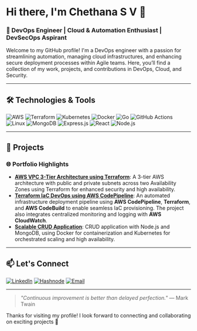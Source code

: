# Hi there, I'm Chethana S V 👋

### 🚀 DevOps Engineer | Cloud & Automation Enthusiast | DevSecOps Aspirant

Welcome to my GitHub profile! I'm a DevOps engineer with a passion for streamlining automation, managing cloud infrastructures, and enhancing secure deployment processes within Agile teams. Here, you’ll find a collection of my work, projects, and contributions in DevOps, Cloud, and Security.

---

## 🛠️ Technologies & Tools

![AWS](https://img.shields.io/badge/AWS-232F3E?style=for-the-badge&logo=amazon-aws&logoColor=white)
![Terraform](https://img.shields.io/badge/Terraform-623CE4?style=for-the-badge&logo=terraform&logoColor=white)
![Kubernetes](https://img.shields.io/badge/Kubernetes-326CE5?style=for-the-badge&logo=kubernetes&logoColor=white)
![Docker](https://img.shields.io/badge/Docker-2496ED?style=for-the-badge&logo=docker&logoColor=white)
![Go](https://img.shields.io/badge/Go-00ADD8?style=for-the-badge&logo=go&logoColor=white)
![GitHub Actions](https://img.shields.io/badge/GitHub_Actions-2088FF?style=for-the-badge&logo=github-actions&logoColor=white)
![Linux](https://img.shields.io/badge/Linux-FCC624?style=for-the-badge&logo=linux&logoColor=black)
![MongoDB](https://img.shields.io/badge/MongoDB-47A248?style=for-the-badge&logo=mongodb&logoColor=white)
![Express.js](https://img.shields.io/badge/Express.js-404D59?style=for-the-badge)
![React](https://img.shields.io/badge/React-61DAFB?style=for-the-badge&logo=react&logoColor=black)
![Node.js](https://img.shields.io/badge/Node.js-339933?style=for-the-badge&logo=nodedotjs&logoColor=white)

---

## 📝 Projects

### 🌐 Portfolio Highlights

- **[AWS VPC 3-Tier Architecture using Terraform](https://github.com/Chethana-22/Terraform_AWS_VPC)**: A 3-tier AWS architecture with public and private subnets across two Availability Zones using Terraform for enhanced security and high availability.
- **[Terraform IaC DevOps using AWS CodePipeline](https://github.com/Chethana-22/Terraform_AWS_CodePipleline)**: An automated infrastructure deployment pipeline using **AWS CodePipeline**, **Terraform**, and **AWS CodeBuild** to enable seamless IaC provisioning. The project also integrates centralized monitoring and logging with **AWS CloudWatch**.
- **[Scalable CRUD Application](https://github.com/Chethana-22/NodeJS_CRUD_Kubernetes)**: CRUD application with Node.js and MongoDB, using Docker for containerization and Kubernetes for orchestrated scaling and high availability.

<!-- Explore more of my projects [here](link-to-projects-page)! -->

---

## 📫 Let's Connect

[![LinkedIn](https://img.shields.io/badge/LinkedIn-0077B5?style=for-the-badge&logo=linkedin&logoColor=white)](https://www.linkedin.com/in/chethana-s-v-4450751ab/)
[![Hashnode](https://img.shields.io/badge/Hashnode-2962FF?style=for-the-badge&logo=hashnode&logoColor=white)](https://chethanasv.hashnode.dev/)
[![Email](https://img.shields.io/badge/Email-D14836?style=for-the-badge&logo=gmail&logoColor=white)](mailto:chethanasv22@gmail.com)

---

> _"Continuous improvement is better than delayed perfection."_ — Mark Twain

Thanks for visiting my profile! I look forward to connecting and collaborating on exciting projects 🚀
